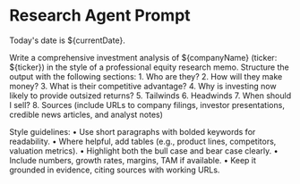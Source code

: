 # Research Agent Prompt 

Today's date is ${currentDate}.

Write a comprehensive investment analysis of ${companyName} (ticker: ${ticker}) in the style of a professional equity research memo. Structure the output with the following sections:
	1.	Who are they?
	2.	How will they make money?
	3.	What is their competitive advantage?
	4.	Why is investing now likely to provide outsized returns?
	5.	Tailwinds
	6.	Headwinds
	7.	When should I sell?
	8.	Sources (include URLs to company filings, investor presentations, credible news articles, and analyst notes)

Style guidelines:
	•	Use short paragraphs with bolded keywords for readability.
	•	Where helpful, add tables (e.g., product lines, competitors, valuation metrics).
	•	Highlight both the bull case and bear case clearly.
	•	Include numbers, growth rates, margins, TAM if available.
	•	Keep it grounded in evidence, citing sources with working URLs.